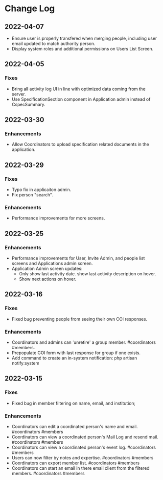 # Change Log

## 2022-04-07
* Ensure user is properly transfered when merging people, including user email updated to match authority person.
* Display system roles and additional permissions on Users List Screen.
## 2022-04-05
### Fixes
* Bring all activity log UI in line with optimized data coming from the server.
* Use SpecificationSection component in Application admin instead of CspecSummary.
## 2022-03-30

### Enhancements
* Allow Coordinators to upload specification related documents in the application.

## 2022-03-29
### Fixes
* Typo fix in applicaiton admin.
* Fix person "search".

### Enhancements
* Performance improvements for more screens.


## 2022-03-25
### Enhancements
* Performance improvements for User, Invite Admin, and people list screens and Applications admin screen.
* Application Admin screen updates:
  * Only show last activity date.  show last activity description on hover.
  * Show next actions on hover.

## 2022-03-16
### Fixes
* Fixed bug preventing people from seeing their own COI responses.
### Enhancements
* Coordinators and admins can 'unretire' a group member. #coordinators #members.
* Prepopulate COI form with last response for group if one exists.
* Add command to create an in-system notification: php artisan notify:system

## 2022-03-15
### Fixes
* Fixed bug in member filtering on name, email, and institution; 

### Enhancements
* Coordinators can edit a coordinated person's name and email. #coordinators #members
* Coordinators can view a coordinated person's Mail Log and resend mail. #coordinators #members
* Coordinators can view a coordinated person's event log. #coordinators #members
* Users can now filter by notes and expertise. #coordinators #members
* Coordinators can export member list. #coordinators #members
* Coordinators can start an email in there email client from the filtered members. #coordinators #members